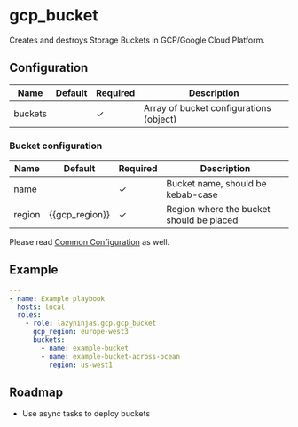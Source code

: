 # gcp_bucket

Creates and destroys Storage Buckets in GCP/Google Cloud Platform.

## Configuration

| Name    | Default | Required | Description                             |
|---------|---------|----------|-----------------------------------------|
| buckets |         | ✓        | Array of bucket configurations (object) |

### Bucket configuration

| Name    | Default        | Required | Description                              |
|---------|----------------|----------|------------------------------------------|
| name    |                | ✓        | Bucket name, should be kebab-case        |
| region  | {{gcp_region}} | ✓        | Region where the bucket should be placed |

Please read [Common Configuration](../../README.md#common-configuration) as well.

## Example

```YAML
---
- name: Example playbook
  hosts: local
  roles:
    - role: lazyninjas.gcp.gcp_bucket
      gcp_region: europe-west3
      buckets:
        - name: example-bucket
        - name: example-bucket-across-ocean
          region: us-west1
```

## Roadmap

* Use async tasks to deploy buckets
